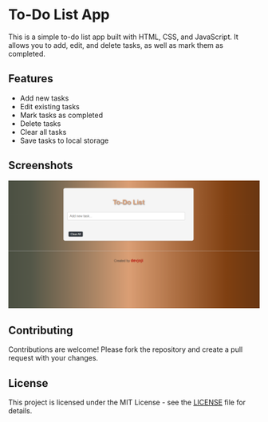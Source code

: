 # To-Do List App

This is a simple to-do list app built with HTML, CSS, and JavaScript. It allows you to add, edit, and delete tasks, as well as mark them as completed.

## Features

- Add new tasks
- Edit existing tasks
- Mark tasks as completed
- Delete tasks
- Clear all tasks
- Save tasks to local storage

## Screenshots

![Screenshot 1](/screenshot.png)

## Contributing

Contributions are welcome! Please fork the repository and create a pull request with your changes.

## License

This project is licensed under the MIT License - see the [LICENSE](LICENSE) file for details.
